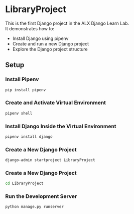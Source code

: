 # LibraryProject

This is the first Django project in the ALX Django Learn Lab.  
It demonstrates how to:
- Install Django using pipenv
- Create and run a new Django project
- Explore the Django project structure

## Setup

### Install Pipenv

```bash
pip install pipenv
```
### Create and Activate Virtual Environment

```bash
pipenv shell
```
### Install Django Inside the Virtual Environment

```bash
pipenv install django
```
### Create a New Django Project

```bash
django-admin startproject LibraryProject
```
### Create a New Django Project

```bash
cd LibraryProject
```
### Run the Development Server

```bash
python manage.py runserver
```






